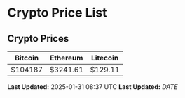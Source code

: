 # Crypto Price List

## Crypto Prices
| Bitcoin | Ethereum | Litecoin |
| ------- | -------- | -------- |
| $104187 | $3241.61 | $129.11 |
**Last Updated:** 2025-01-31 08:37 UTC
**Last Updated:** $DATE$
